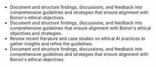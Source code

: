 - Document and structure findings, discussions, and feedback into comprehensive guidelines and strategies that ensure alignment with Boiron's ethical objectives.
- Document and structure findings, discussions, and feedback into comprehensive guidelines that ensure alignment with Boiron's ethical objectives and strategies.
- Review recent literature and case studies on ethical AI practices to gather insights and refine the guidelines.
- Document and structure findings, discussions, and feedback into comprehensive guidelines and strategies that ensure alignment with Boiron's ethical objectives.